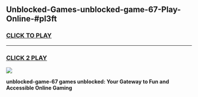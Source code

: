 
## Unblocked-Games-unblocked-game-67-Play-Online-#pl3ft
<h3>
<a href="https://premium.freeplayer.one?title=unblocked-game-67&ref=27F">CLICK TO PLAY</a></h3>
<hr>

<h3>
<a href="https://premium.freeplayer.one?title=unblocked-game-67&ref=27F">CLICK 2 PLAY</a>
  
</h3>

<a href="https://premium.freeplayer.one?title=unblocked-game-67&ref=27F"><img src="https://clearcache.store/games.png"></a>


**unblocked-game-67 games unblocked: Your Gateway to Fun and Accessible Online Gaming**
